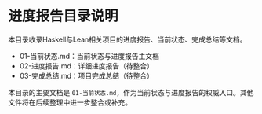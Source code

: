# 进度报告目录说明

本目录收录Haskell与Lean相关项目的进度报告、当前状态、完成总结等文档。

- 01-当前状态.md：当前状态与进度报告主文档
- 02-进度报告.md：详细进度报告（待整合）
- 03-完成总结.md：项目完成总结（待整合）

本目录的主要文档是 `01-当前状态.md`，作为当前状态与进度报告的权威入口。其他文件将在后续整理中进一步整合或补充。
